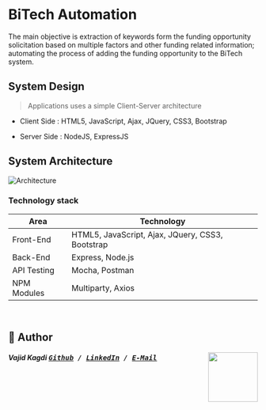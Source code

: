 # BiTech Automation
The main objective is extraction of keywords form the funding opportunity solicitation based on multiple factors and other funding related information; automating the process of adding the funding opportunity to the BiTech system. 


## System Design
> Applications uses a simple Client-Server architecture

* Client Side : HTML5, JavaScript, Ajax, JQuery, CSS3, Bootstrap

* Server Side : NodeJS, ExpressJS


## System Architecture
![Architecture](/architecture.jpg)


### Technology stack

<table>
<thead>
<tr>
<th>Area</th>
<th>Technology</th>
</tr>
</thead>
<tbody>
	<tr>
		<td>Front-End</td>
		<td>HTML5, JavaScript, Ajax, JQuery, CSS3, Bootstrap</td>
	</tr>
	<tr>
		<td>Back-End</td>
		<td>Express, Node.js</td>
	</tr>
	<tr>
		<td>API Testing</td>
		<td>Mocha, Postman</td>
	</tr>
  	<tr>
		<td>NPM Modules</td>
		<td>Multiparty, Axios</td>
	</tr>
</tbody>
</table>
<br/>

## 📝 Author
[<img src="" align="right" height="100">](https://github.com/heyitsvajid)

##### Vajid Kagdi <kbd> [Github](https://github.com/heyitsvajid) / [LinkedIn](https://www.linkedin.com/in/heyitsvajid) / [E-Mail](mailto:vajid9@gmail.com)</kbd>
